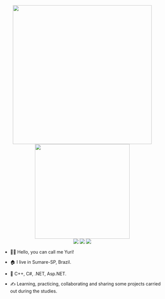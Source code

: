 
<div align="center">
    <img src="https://github-readme-stats.vercel.app/api?username=AudreySMY&show_icons=true&include_all_commits=true&line_height=20&hide_border=true&theme=tokyonight" width="440"/>
    <img src="https://github-readme-stats.vercel.app/api/top-langs/?username=AudreySMY&hide_progress=true&theme=tokyonight&hide_border=true" width="300" />
</div>
<div align="center"> 
  <a href="https://www.instagram.com/yuriielaudrey/" target="_blank"><img src="https://img.shields.io/badge/-Instagram-%23E4405F?style=for-the-badge&logo=instagram&logoColor=white" target="_blank"></a>
  <a href = "mailto:Yurielaudrey@gmail.com"><img src="https://img.shields.io/badge/-Gmail-%23333?style=for-the-badge&logo=gmail&logoColor=white" target="_blank"></a>
  <a href="https://www.linkedin.com/in/yuriel-audrey/" target="_blank"><img src="https://img.shields.io/badge/-LinkedIn-%230077B5?style=for-the-badge&logo=linkedin&logoColor=white" target="_blank"></a> 
  
</div>

- 🙋‍♂️ Hello, you can call me Yuri!

- 🏠 I live in Sumare-SP, Brazil.

- 🎯 C++, C#, .NET, Asp.NET.

- ✍ Learning, practicing, collaborating and sharing some projects carried out during the studies.


